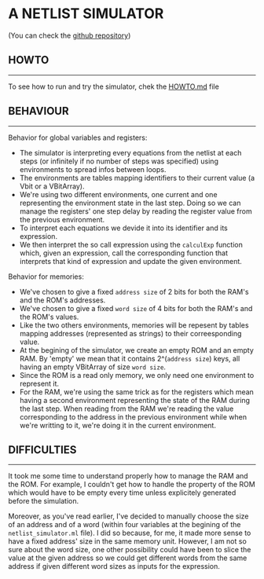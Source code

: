 # A NETLIST SIMULATOR

(You can check the [github repository](https://github.com/MrBigoudi/ProjetSysNumENS.git))


## HOWTO

---

To see how to run and try the simulator, chek the [HOWTO.md](HOWTO.md) file


## BEHAVIOUR


---

Behavior for global variables and registers:

<ul>

<li>The simulator is interpreting every equations from the netlist at each steps (or infinitely if no number of steps was specified) using environments to spread infos between loops.</li>


<li>The environments are tables mapping identifiers to their current value (a Vbit or a VBitArray).</li>

<li>We're using two different environments, one current and one representing the environment state in the last step. Doing so we can manage the registers' one step delay by reading the register value from the previous environment.</li>

<li>To interpret each equations we devide it into its identifier and its expression.</li>

<li>We then interpret the so call expression using the <code>calculExp</code> function which, given an expression, call the corresponding function that interprets that kind of expression and update the given environment.

</ul>

Behavior for memories:

<ul>

<li>We've chosen to give a fixed <code>address size</code> of 2 bits for both the RAM's and the ROM's addresses.</li>
<li>We've chosen to give a fixed <code>word size</code> of 4 bits for both the RAM's and the ROM's values.</li>

<li>Like the two others environments, memories will be repesent by tables mapping addresses (represented as strings) to their correesponding value.</li>

<li>At the begining of the simulator, we create an empty ROM and an empty RAM. By 'empty' we mean that it contains 2^(<code>address size</code>) keys, all having an empty VBitArray of size <code>word size</code>.</li>

<li>Since the ROM is a read only memory, we only need one environment to represent it.</li>
<li>For the RAM, we're using the same trick as for the registers which mean having a second environment representing the state of the RAM during the last step. When reading from the RAM we're reading the value corresponding to the address in the previous environment while when we're writting to it, we're doing it in the  current environment.</li>

</ul>


## DIFFICULTIES


---

It took me some time to understand properly how to manage the RAM and the ROM. 
For example, I couldn't get how to handle the property of the ROM which would have to be empty every time unless explicitely generated before the simulation.

Moreover, as you've read earlier, I've decided to manually choose the size of an address and of a word (within four variables at the begining of the <code>netlist_simulator.ml</code> file). I did so because, for me, it made more sense to have a fixed address' size in the same memory unit. However, I am not so sure about the word size, one other possibility could have been to slice the value at the given address so we could get different words from the same address if given different word sizes as inputs for the expression.